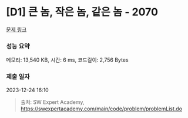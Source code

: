 # [D1] 큰 놈, 작은 놈, 같은 놈 - 2070 

[문제 링크](https://swexpertacademy.com/main/code/problem/problemDetail.do?contestProbId=AV5QQ6qqA40DFAUq) 

### 성능 요약

메모리: 13,540 KB, 시간: 6 ms, 코드길이: 2,756 Bytes

### 제출 일자

2023-12-24 16:10



> 출처: SW Expert Academy, https://swexpertacademy.com/main/code/problem/problemList.do